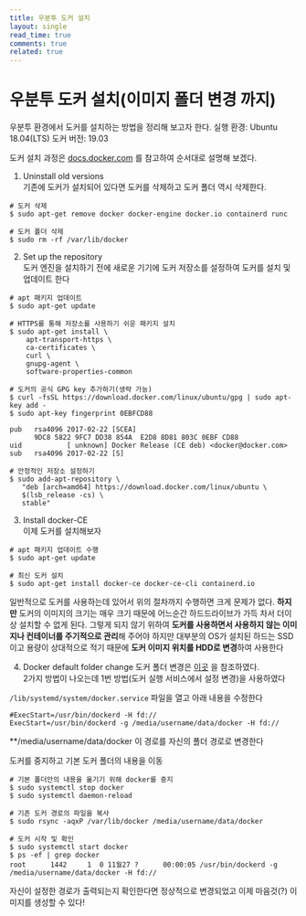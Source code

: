 ```yaml
---
title: 우분투 도커 설치
layout: single
read_time: true
comments: true
related: true
---
```


# 우분투 도커 설치(이미지 폴더 변경 까지)

우분투 환경에서 도커를 설치하는 방법을 정리해 보고자 한다. 
실행 환경: Ubuntu 18.04(LTS)
도커 버전: 19.03

도커 설치 과정은  [docs.docker.com](https://docs.docker.com/install/linux/docker-ce/ubuntu/) 를 참고하여 순서대로 설명해 보겠다.

1. Uninstall old versions <br>
기존에 도커가 설치되어 있다면 도커를 삭제하고 도커 폴더 역시 삭제한다.

```
# 도커 삭제
$ sudo apt-get remove docker docker-engine docker.io containerd runc

# 도커 폴더 삭제
$ sudo rm -rf /var/lib/docker
```

2. Set up the repository <br>
도커 엔진을 설치하기 전에 새로운 기기에 도커 저장소를 설정하여 도커를 설치 및 업데이트 한다

```
# apt 패키지 업데이트
$ sudo apt-get update

# HTTPS를 통해 저장소를 사용하기 쉬운 패키지 설치
$ sudo apt-get install \
    apt-transport-https \
    ca-certificates \
    curl \
    gnupg-agent \
    software-properties-common
		
# 도커의 공식 GPG key 추가하기(생략 가능)
$ curl -fsSL https://download.docker.com/linux/ubuntu/gpg | sudo apt-key add -
$ sudo apt-key fingerprint 0EBFCD88
    
pub   rsa4096 2017-02-22 [SCEA]
      9DC8 5822 9FC7 DD38 854A  E2D8 8D81 803C 0EBF CD88
uid           [ unknown] Docker Release (CE deb) <docker@docker.com>
sub   rsa4096 2017-02-22 [S]

# 안정적인 저장소 설정하기
$ sudo add-apt-repository \
   "deb [arch=amd64] https://download.docker.com/linux/ubuntu \
   $(lsb_release -cs) \
   stable"
```

3. Install docker-CE <br>
이제 도커를 설치해보자

```
# apt 패키지 업데이트 수행
$ sudo apt-get update

# 최신 도커 설치
$ sudo apt-get install docker-ce docker-ce-cli containerd.io
```

일반적으로 도커를 사용하는데 있어서 위의 절차까지 수행하면 크게 문제가 없다. **하지만** 도커의 이미지의 크기는 매우 크기 때문에 어느순간 하드드라이브가 가득 차서 더이상 설치할 수 없게 된다. 그렇게 되지 않기 위하여 **도커를 사용하면서 사용하지 않는 이미지나 컨테이너를 주기적으로 관리**해 주어야 하지만 대부분의 OS가 설치된 하드는 SSD이고 용량이 상대적으로 적기 때문에 **도커 이미지 위치를 HDD로 변경**하여 사용한다 

4.  Docker default folder change
도커 폴더 변경은 [이곳](https://yookeun.github.io/docker/2018/10/29/docker-change/) 을 참조하였다. <br> 2가지 방법이 나오는데 1번 방법(도커 실행 서비스에서 설정 변경)을 사용하였다

```/lib/systemd/system/docker.service``` 파일을 열고 아래 내용을 수정한다
```
#ExecStart=/usr/bin/dockerd -H fd://
ExecStart=/usr/bin/dockerd -g /media/username/data/docker -H fd://
```
**/media/username/data/docker 이 경로를 자신의 폴더 경로로 변경한다

도커를 중지하고 기본 도커 폴더의 내용을 이동
```
# 기본 폴더안의 내용을 옮기기 위해 docker를 중지
$ sudo systemctl stop docker
$ sudo systemctl daemon-reload

# 기존 도커 경로의 파일을 복사
$ sudo rsync -aqxP /var/lib/docker /media/username/data/docker

# 도커 시작 및 확인
$ sudo systemctl start docker
$ ps -ef | grep docker
root      1442     1  0 11월27 ?      00:00:05 /usr/bin/dockerd -g /media/username/data/docker -H fd://
```

자신이 설정한 경로가 출력되는지 확인한다면 정상적으로 변경되었고 이제 마음것(?) 이미지를 생성할 수 있다!